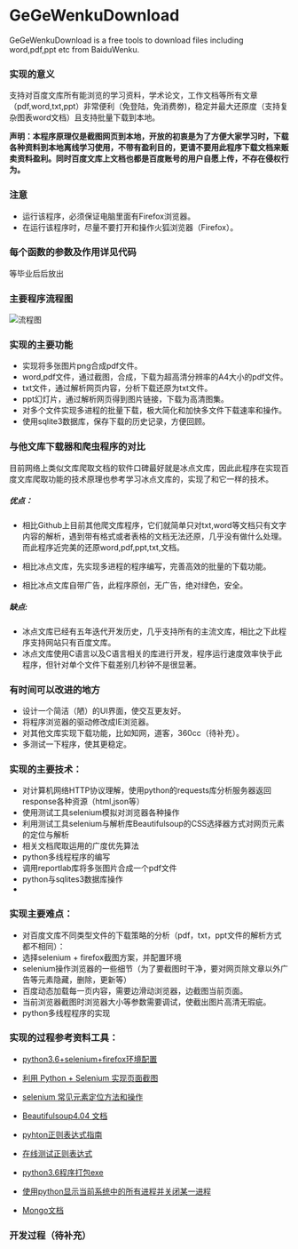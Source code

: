 # GeGeWenkuDownload
GeGeWenkuDownload is a free tools to download files including word,pdf,ppt etc from BaiduWenku.

### 实现的意义
支持对百度文库所有能浏览的学习资料，学术论文，工作文档等所有文章（pdf,word,txt,ppt）非常便利（免登陆，免消费劵)，稳定并最大还原度（支持复杂图表word文档）且支持批量下载到本地。

**声明：本程序原理仅是截图网页到本地，开放的初衷是为了方便大家学习时，下载各种资料到本地离线学习使用，不带有盈利目的，更请不要用此程序下载文档来贩卖资料盈利。同时百度文库上文档也都是百度账号的用户自愿上传，不存在侵权行为。**

### 注意 

- 运行该程序，必须保证电脑里面有Firefox浏览器。
- 在运行该程序时，尽量不要打开和操作火狐浏览器（Firefox）。

### 每个函数的参数及作用详见代码
等毕业后后放出

### 主要程序流程图
![流程图](1.jpg)

### 实现的主要功能
- 实现将多张图片png合成pdf文件。
- word,pdf文件，通过截图，合成，下载为超高清分辨率的A4大小的pdf文件。
- txt文件，通过解析网页内容，分析下载还原为txt文件。
- ppt幻灯片，通过解析网页得到图片链接，下载为高清图集。
- 对多个文件实现多进程的批量下载，极大简化和加快多文件下载速率和操作。
- 使用sqlite3数据库，保存下载的历史记录，方便回顾。

### 与他文库下载器和爬虫程序的对比

目前网络上类似文库爬取文档的软件口碑最好就是冰点文库，因此此程序在实现百度文库爬取功能的技术原理也参考学习冰点文库的，实现了和它一样的技术。

##### 优点：
- 相比Github上目前其他爬文库程序，它们就简单只对txt,word等文档只有文字内容的解析，遇到带有格式或者表格的文档无法还原，几乎没有做什么处理。而此程序近完美的还原word,pdf,ppt,txt,文档。

- 相比冰点文库，先实现多进程的程序编写，完善高效的批量的下载功能。
- 相比冰点文库自带广告，此程序原创，无广告，绝对绿色，安全。

##### 缺点:
- 冰点文库已经有五年迭代开发历史，几乎支持所有的主流文库，相比之下此程序支持网站只有百度文库。
- 冰点文库使用C语言以及C语言相关的库进行开发，程序运行速度效率快于此程序，但针对单个文件下载差别几秒钟不是很显著。

### 有时间可以改进的地方
- 设计一个简洁（陋）的UI界面，使交互更友好。
- 将程序浏览器的驱动修改成IE浏览器。
- 对其他文库实现下载功能，比如知网，道客，360cc（待补充）。
- 多测试一下程序，使其更稳定。

### 实现的主要技术：
- 对计算机网络HTTP协议理解，使用python的requests库分析服务器返回response各种资源（html,json等）
- 使用测试工具selenium模拟对浏览器各种操作
- 利用测试工具selenium与解析库Beautifulsoup的CSS选择器方式对网页元素的定位与解析
- 相关文档爬取运用的广度优先算法
- python多线程程序的编写 
- 调用reportlab库将多张图片合成一个pdf文件
- python与sqlites3数据库操作
- 
### 实现主要难点：
- 对百度文库不同类型文件的下载策略的分析（pdf，txt，ppt文件的解析方式都不相同）：
- 选择selenium + firefox截图方案，并配置环境 
- selenium操作浏览器的一些细节（为了要截图时干净，要对网页除文章以外广告等元素隐藏，删除，更新等）
- 百度动态加载每一页内容，需要边滑动浏览器，边截图当前页面。
- 当前浏览器截图时浏览器大小等参数需要调试，使截出图片高清无瑕疵。
- python多线程程序的实现



### 实现的过程参考资料工具：

- [python3.6+selenium+firefox环境配置](http://blog.csdn.net/chaowanghn/article/details/54708275)

- [利用 Python + Selenium 实现页面截图](https://www.jianshu.com/p/7ed519854be7)
- [selenium 常见元素定位方法和操作](http://blog.csdn.net/eastmount/article/details/48108259)
- [Beautifulsoup4.04  文档](http://beautifulsoup.readthedocs.io/zh_CN/latest/)
- [pyhton正则表达式指南](http://www.cnblogs.com/huxi/archive/2010/07/04/1771073.html)
- [在线测试正则表达式](http://tool.oschina.net/regex/)

- [python3.6程序打包exe](http://blog.csdn.net/lqzdreamer/article/details/77917493)
- [使用python显示当前系统中的所有进程并关闭某一进程](https://www.cnblogs.com/ljmjjy0820/p/7896154.html)

- [Mongo文档](http://www.runoob.com/mongodb/mongodb-update.html)

### 开发过程（待补充）
 












